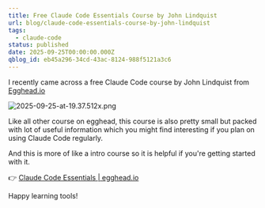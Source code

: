 ```yaml
---
title: Free Claude Code Essentials Course by John Lindquist
url: blog/claude-code-essentials-course-by-john-lindquist
tags:
  - claude-code
status: published
date: 2025-09-25T00:00:00.000Z
qblog_id: eb45a296-34cd-43ac-8124-988f5121a3c6
---
```


I recently came across a free Claude Code course by John Lindquist from [Egghead.io](https://egghead.io/)

![2025-09-25-at-19.37.512x.png](https://images.nesin.io/f_auto,q_auto/qblog/AIEngineerGuide/2025-09/brlllploqh5ujc3bkbm5)

Like all other course on egghead, this course is also pretty small but packed with lot of useful information which you might find interesting if you plan on using Claude Code regularly.

And this is more of like a intro course so it is helpful if you're getting started with it.

👉 [Claude Code Essentials | egghead.io](https://egghead.io/courses/claude-code-essentials~jc0n6)

Happy learning tools!